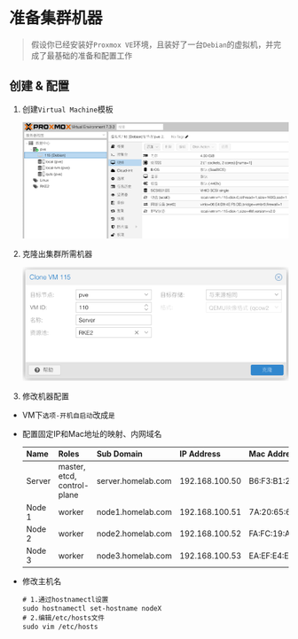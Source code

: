 # 准备集群机器

> 假设你已经安装好`Proxmox VE`环境，且装好了一台`Debian`的虚拟机，并完成了最基础的准备和配置工作

## 创建 & 配置

1. 创建`Virtual Machine`模板

    ![创建VM模板](screenshot/1_创建VM模板.png)

2. 克隆出集群所需机器

    ![创建VM模板](screenshot/2_克隆VM机器.png)

3. 修改机器配置

- VM下`选项-开机自启动`改成`是`

- 配置固定IP和Mac地址的映射、内网域名

    | Name     | Roles                       | Sub Domain          | IP Address     | Mac Address       | Device  |
    |----------|-----------------------------|---------------------|----------------|-------------------|---------|
    | Server   | master, etcd, control-plane | server.homelab.com  | 192.168.100.50 | B6:F3:B1:2D:C4:BF | C4M8    |
    | Node 1   | worker                      | node1.homelab.com   | 192.168.100.51 | 7A:20:65:60:1F:88 | C8M16   |
    | Node 2   | worker                      | node2.homelab.com   | 192.168.100.52 | FA:FC:19:AE:7A:4D | C8M16   |
    | Node 3   | worker                      | node3.homelab.com   | 192.168.100.53 | EA:EF:E4:E5:72:39 | C8M16G1 |

- 修改主机名

    ```shell
    # 1.通过hostnamectl设置
    sudo hostnamectl set-hostname nodeX
    # 2.编辑/etc/hosts文件
    sudo vim /etc/hosts
    ```
